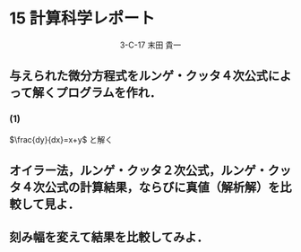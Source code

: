 # 15 計算科学レポート
<div style="text-align:center;">3-C-17 末田 貴一</div>

## 与えられた微分方程式をルンゲ・クッタ４次公式によって解くプログラムを作れ．
### (1)
$\frac{dy}{dx}=x+y$ と解く

## オイラー法，ルンゲ・クッタ２次公式，ルンゲ・クッタ４次公式の計算結果，ならびに真値（解析解）を比較して見よ．

## 刻み幅を変えて結果を比較してみよ．